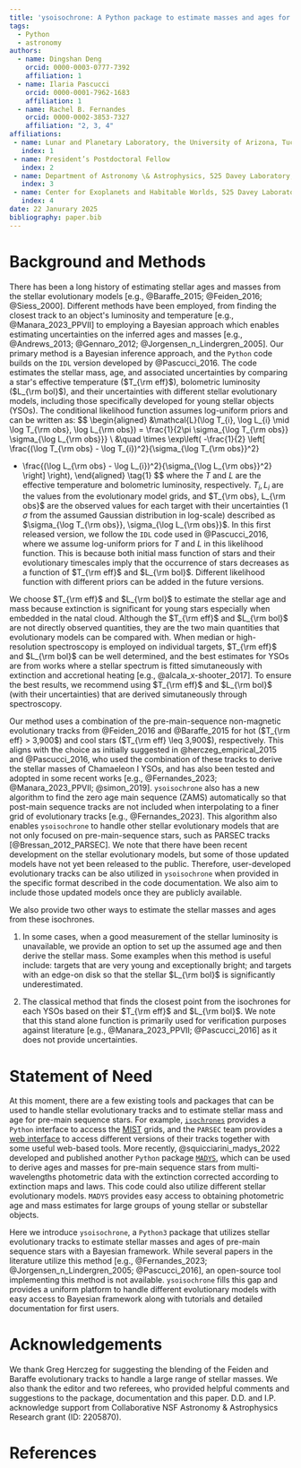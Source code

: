 ```yaml
---
title: 'ysoisochrone: A Python package to estimate masses and ages for YSOs'
tags:
  - Python
  - astronomy
authors:
  - name: Dingshan Deng
    orcid: 0000-0003-0777-7392
    affiliation: 1
  - name: Ilaria Pascucci
    orcid: 0000-0001-7962-1683
    affiliation: 1
  - name: Rachel B. Fernandes
    orcid: 0000-0002-3853-7327
    affiliation: "2, 3, 4"
affiliations:
 - name: Lunar and Planetary Laboratory, the University of Arizona, Tucson, AZ 85721, USA
   index: 1
 - name: President’s Postdoctoral Fellow
   index: 2
 - name: Department of Astronomy \& Astrophysics, 525 Davey Laboratory, The Pennsylvania State University, University Park, PA 16802, USA
   index: 3
 - name: Center for Exoplanets and Habitable Worlds, 525 Davey Laboratory, The Pennsylvania State University, University Park, PA 16802, USA
   index: 4
date: 22 Janurary 2025
bibliography: paper.bib
---
```


# Background and Methods
There has been a long history of estimating stellar ages and masses from the stellar evolutionary models [e.g., @Baraffe_2015; @Feiden_2016; @Siess_2000]. Different methods have been employed, from finding the closest track to an object's luminosity and temperature [e.g., @Manara_2023_PPVII] to employing a Bayesian approach which enables estimating uncertainties on the inferred ages and masses [e.g., @Andrews_2013; @Gennaro_2012;  @Jorgensen_n_Lindergren_2005]. Our primary method is a Bayesian inference approach, and the `Python` code builds on the `IDL` version developed by @Pascucci_2016. The code estimates the stellar mass, age, and associated uncertainties by comparing a star's effective temperature ($T_{\rm eff}$), bolometric luminosity ($L_{\rm bol}$), and their uncertainties with different stellar evolutionary models, including those specifically developed for young stellar objects (YSOs). The conditional likelihood function assumes log-uniform priors and can be written as:
$$
\begin{aligned}
&\mathcal{L}(\log T_{i}, \log L_{i} \mid \log T_{\rm obs}, \log L_{\rm obs}) = 
\frac{1}{2\pi \sigma_{\log T_{\rm obs}} \sigma_{\log L_{\rm obs}}} \\
&\quad \times \exp\left( -\frac{1}{2} \left[ 
\frac{(\log T_{\rm obs} - \log T_{i})^2}{\sigma_{\log T_{\rm obs}}^2} 
+ \frac{(\log L_{\rm obs} - \log L_{i})^2}{\sigma_{\log L_{\rm obs}}^2} 
\right] \right),
\end{aligned} \tag{1}
$$
where the $T$ and $L$ are the effective temperature and bolometric luminosity, respectively. $T_i, L_i$ are the values from the evolutionary model grids, and $T_{\rm obs}, L_{\rm obs}$ are the observed values for each target with their uncertainties ($1\,\sigma$ from the assumed Gaussian distribution in log-scale) described as $\sigma_{\log T_{\rm obs}}, \sigma_{\log L_{\rm obs}}$.
In this first released version, we follow the `IDL` code used in @Pascucci_2016, where we assume log-uniform priors for $T$ and $L$ in this likelihood function. This is because both initial mass function of stars and their evolutionary timescales imply that the occurrence of stars decreases as a function of $T_{\rm eff}$ and $L_{\rm bol}$. Different likelihood function with different priors can be added in the future versions.

We choose $T_{\rm eff}$ and $L_{\rm bol}$ to estimate the stellar age and mass because extinction is significant for young stars especially when embedded in the natal cloud. Although the $T_{\rm eff}$ and $L_{\rm bol}$ are not directly observed quantities, they are the two main quantities that evolutionary models can be compared with. When median or high-resolution spectroscopy is employed on individual targets, $T_{\rm eff}$ and $L_{\rm bol}$ can be well determined, and the best estimates for YSOs are from works where a stellar spectrum is fitted simutaneously with extinction and accretional heating [e.g., @alcala_x-shooter_2017]. To ensure the best results, we recommend using $T_{\rm eff}$ and $L_{\rm bol}$ (with their uncertainties) that are derived simutaneously through spectroscopy.

Our method uses a combination of the pre-main-sequence non-magnetic evolutionary tracks from @Feiden_2016 and @Baraffe_2015 for hot ($T_{\rm eff} > 3,900$) and cool stars ($T_{\rm eff} \leq 3,900$), respectively. This aligns with the choice as initially suggested in @herczeg_empirical_2015 and @Pascucci_2016, who used the combination of these tracks to derive the stellar masses of Chamaeleon I YSOs, and has also been tested and adopted in some recent works [e.g., @Fernandes_2023; @Manara_2023_PPVII; @simon_2019]. `ysoisochrone` also has a new algorithm to find the zero age main sequence (ZAMS) automatically so that post-main sequence tracks are not included when interpolating to a finer grid of evolutionary tracks [e.g., @Fernandes_2023]. This algorithm also enables `ysoisochrone` to handle other stellar evolutionary models that are not only focused on pre-main-sequence stars, such as PARSEC tracks [@Bressan_2012_PARSEC]. We note that there have been recent development on the stellar evolutionary models, but some of those updated models have not yet been released to the public. Therefore, user-developed evolutionary tracks can be also utilized in `ysoisochrone` when provided in the specific format described in the code documentation. We also aim to include those updated models once they are publicly available.

We also provide two other ways to estimate the stellar masses and ages from these isochrones.

1. In some cases, when a good measurement of the stellar luminosity is unavailable,  we provide an option to set up the assumed age and then derive the stellar mass. Some examples when this method is useful include: targets that are very young and exceptionally bright; and targets with an edge-on disk so that the stellar $L_{\rm bol}$ is significantly underestimated. 
   
2. The classical method that finds the closest point from the isochrones for each YSOs based on their $T_{\rm eff}$ and $L_{\rm bol}$. We note that this stand alone function is primarily used for verification purposes against literature [e.g., @Manara_2023_PPVII; @Pascucci_2016] as it does not provide uncertainties. 

# Statement of Need

At this moment, there are a few existing tools and packages that can be used to handle stellar evolutionary tracks and to estimate stellar mass and age for pre-main sequence stars. For example, [`isochrones`](https://github.com/timothydmorton/isochrones) provides a `Python` interface to access the [MIST](https://waps.cfa.harvard.edu/MIST/) grids, and the `PARSEC` team provides a [web interface](http://stev.oapd.inaf.it/PARSEC/tools.html) to access different versions of their tracks together with some useful web-based tools. More recently, @squicciarini_madys_2022 developed and published another `Python` package [`MADYS`](https://madys.readthedocs.io/en/latest/), which can be used to derive ages and masses for pre-main sequence stars from multi-wavelengths photometric data with the extinction corrected according to extinction maps and laws. This code could also utilize different stellar evolutionary models. `MADYS` provides easy access to obtaining photometric age and mass estimates for large groups of young stellar or substellar objects.

Here we introduce `ysoisochrone`, a `Python3` package that utilizes stellar evolutionary tracks to estimate stellar masses and ages of pre-main sequence stars with a Bayesian framework. While several papers in the literature utilize this method [e.g., @Fernandes_2023; @Jorgensen_n_Lindergren_2005; @Pascucci_2016], an open-source tool implementing this method is not available. `ysoisochrone` fills this gap and provides a uniform platform to handle different evolutionary models with easy access to Bayesian framework along with tutorials and detailed documentation for first users. 

# Acknowledgements

We thank Greg Herczeg for suggesting the blending of the Feiden and Baraffe evolutionary tracks to handle a large range of stellar masses. We also thank the editor and two referees, who provided helpful comments and suggestions to the package, documentation and this paper. D.D. and I.P. acknowledge support from Collaborative NSF Astronomy \& Astrophysics Research grant (ID: 2205870).

# References
